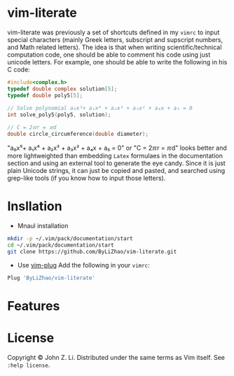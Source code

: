 # vim-literate
vim-literate was previously a set of shortcuts defined in my `vimrc` to input special characters (mainly Greek letters, subscript and supscript numbers, and Math related letters). The idea is that when writing scientific/technical computation code, one should be able to comment his code using just unicode letters. For example, one should be
able to write the following in his C code:

```c
#include<complex.h>
typedef double complex solution[5];
typedef double poly5[5];
    
// Solve polynomial a₀x⁵+ a₁x⁴ + a₂x³ + a₃x² + a₄x + a₅ = 0 
int solve_poly5(poly5, solution);

// C = 2ℼr = ℼd
double circle_circumference(double diameter); 
```

"a₀x⁵+ a₁x⁴ + a₂x³ + a₃x² + a₄x + a₅ = 0" or "C = 2ℼr = ℼd" looks better and more lightweighted than embedding `Latex` formulaes in the documentation section and using an external tool to generate the eye candy. Since it is just plain Unicode strings, it can just be copied and pasted, and searched using grep-like tools (if you know how to input those letters). 

# Insllation 
- Mnaul installation
 ```bash
 mkdir -p ~/.vim/pack/documentation/start
 cd ~/.vim/pack/documentation/start
 git clone https://github.com/ByLiZhao/vim-literate.git
 ```
 - Use [vim-plug](https://github.com/junegunn/vim-plug)
 Add the following in your `vimrc`:
 
 ```bash
 Plug 'ByLiZhao/vim-literate'
 ```
 
 # Features
 
 
 # License
 Copyright © John Z. Li. Distributed under the same terms as Vim itself. See `:help license`.
 
